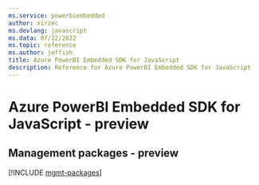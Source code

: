 ```yaml
---
ms.service: powerbiembedded
author: xirzec
ms.devlang: javascript
ms.data: 07/22/2022
ms.topic: reference
ms.author: jeffish
title: Azure PowerBI Embedded SDK for JavaScript
description: Reference for Azure PowerBI Embedded SDK for JavaScript
---
```

# Azure PowerBI Embedded SDK for JavaScript - preview

## Management packages - preview
[!INCLUDE [mgmt-packages](powerbi-embedded-mgmt-index.md)]
